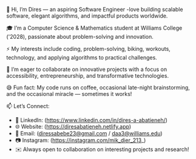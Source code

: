 👋 Hi, I’m Dires — an aspiring Software Engineer -love building scalable software, elegant algorithms, and impactful products worldwide.  

🎓 I’m a Computer Science & Mathematics student at Williams College ('2028), passionate about problem-solving and innovation.  

⚡ My interests include coding, problem-solving, biking, workouts, technology, and applying algorithms to practical challenges.  

🤝 I’m eager to collaborate on innovative projects with a focus on accessibility, entrepreneurship, and transformative technologies.  

😅 Fun fact: My code runs on coffee, occasional late-night brainstorming, and the occasional miracle — sometimes it works!  


📫 Let’s Connect:
- 💼 LinkedIn: (https://www.linkedin.com/in/dires-a-abatieneh/)  
- 🌐 Website: (https://diresabatieneh.netlify.app)  
- 📧 Email: (diressabebe23@gmail.com / daa3@williams.edu)  
- 📷 Instagram: (https://instagram.com/mik_dier_213_)  
- ✉️ Always open to collaboration on interesting projects and research!
